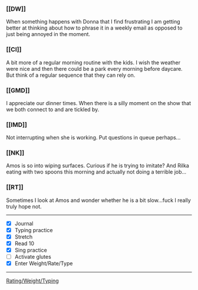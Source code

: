 ### [[DW]]
When something happens with Donna that I find frustrating I am getting better at thinking about how to phrase it in a weekly email as opposed to just being annoyed in the moment.

### [[CI]]
A bit more of a regular morning routine with the kids. I wish the weather were nice and then there could be a park every morning before daycare. But think of a regular sequence that they can rely on.

### [[GMD]]
I appreciate our dinner times. When there is a silly moment on the show that we both connect to and are tickled by. 

### [[IMD]]
Not interrupting when she is working. Put questions in queue perhaps...

### [[NK]]
Amos is so into wiping surfaces. Curious if he is trying to imitate? And Rilka eating with two spoons this morning and actually not doing a terrible job...

### [[RT]]
Sometimes I look at Amos and wonder whether he is a bit slow...fuck I really truly hope not.

---
- [x] Journal
- [x] Typing practice
- [x] Stretch
- [x] Read 10
- [x] Sing practice
- [ ] Activate glutes
- [x] Enter Weight/Rate/Type
---

[Rating/Weight/Typing](https://docs.google.com/spreadsheets/d/1p6cinTqipnxyiSCgPBAWp2cAHA5q6P0NL58bNCxedCY/edit#gid=0)
